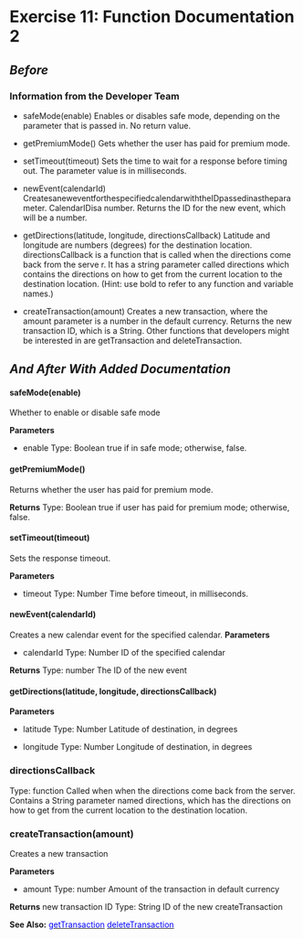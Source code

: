 # Exercise 11: Function Documentation 2

## _Before_

### Information from the Developer Team
* safeMode(enable)
Enables or disables safe mode, depending on the parameter that is passed in. No return value.

* getPremiumMode()
Gets whether the user has paid for premium mode.

* setTimeout(timeout)
Sets the time to wait for a response before timing out. The parameter value is in milliseconds.

* newEvent(calendarId) CreatesaneweventforthespecifiedcalendarwiththeIDpassedinastheparameter. CalendarIDisa number. Returns the ID for the new event, which will be a number.

* getDirections(latitude, longitude, directionsCallback)
Latitude and longitude are numbers (degrees) for the destination location. directionsCallback is a function that is called when the directions come back from the serve r. It has a string parameter called directions which contains the directions on how to get from the current location to the destination location.
(Hint: use bold to refer to any function and variable names.)

* createTransaction(amount)
Creates a new transaction, where the amount parameter is a number in the default currency. Returns the new transaction ID, which is a String. Other functions that developers might be interested in are getTransaction and deleteTransaction.

## _And After With Added Documentation_

#### safeMode(enable)
Whether to enable or disable safe mode

**Parameters**
  * enable
  Type: Boolean
  true if in safe mode; otherwise, false.

#### getPremiumMode()
Returns whether the user has paid for premium mode.

**Returns**
  Type: Boolean
  true if user has paid for premium mode; otherwise, false.

#### setTimeout(timeout)
Sets the response timeout.

**Parameters**
  * timeout
  Type: Number
  Time before timeout, in milliseconds.

#### newEvent(calendarId)
Creates a new calendar event for the specified calendar.
**Parameters**
* calendarId
  Type: Number
  ID of the specified calendar

**Returns**
Type: number
The ID of the new event

#### getDirections(latitude, longitude, directionsCallback)
**Parameters**
* latitude
Type: Number
Latitude of destination, in degrees

* longitude
Type: Number
Longitude of destination, in degrees

### directionsCallback
Type: function
Called when when the directions come back from the server. Contains a String parameter named directions, which has the directions on how to get from the current location to the destination location.

### createTransaction(amount)
Creates a new transaction

**Parameters**
* amount
Type: number
Amount of the transaction in default currency

**Returns**
new transaction ID
Type: String
ID of the new createTransaction

**See Also:**
<u><span style="color:blue">getTransaction</u></span>
<u><span style="color:blue">deleteTransaction</u></span>
